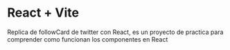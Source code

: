 # React + Vite
Replica de followCard de twitter con React, es un proyecto de practica para comprender como funcionan los componentes en React
